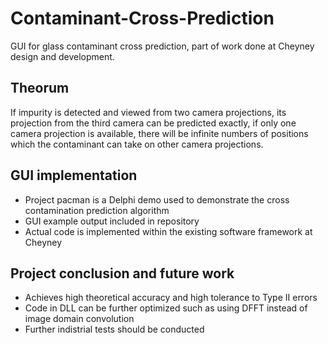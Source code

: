# Contaminant-Cross-Prediction
GUI for glass contaminant cross prediction, part of work done at Cheyney design and development.

## Theorum
If impurity is detected and viewed from two camera projections, its projection from the third camera can be predicted exactly, 
if only one camera projection is available,
there will be infinite numbers of positions which the contaminant can take on other camera projections.

## GUI implementation
* Project pacman is a Delphi demo used to demonstrate the cross contamination prediction algorithm
* GUI example output included in repository
* Actual code is implemented within the existing software framework at Cheyney

## Project conclusion and future work
* Achieves high theoretical accuracy and high tolerance to Type II errors
* Code in DLL can be further optimized such as using DFFT instead of image domain convolution
* Further indistrial tests should be conducted
